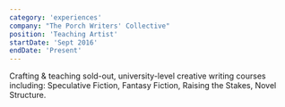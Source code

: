 ```yaml
---
category: 'experiences'
company: "The Porch Writers' Collective"
position: 'Teaching Artist'
startDate: 'Sept 2016'
endDate: 'Present'
---
```


Crafting & teaching sold-out, university-level creative writing courses including: Speculative Fiction, Fantasy Fiction, Raising the Stakes, Novel Structure.
